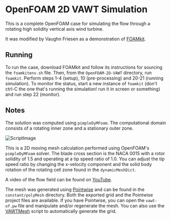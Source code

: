 # OpenFOAM 2D VAWT Simulation
This is a complete OpenFOAM case for simulating the flow through a rotating high solidity vertical axis wind turbine.

It was modified by Vaughn Friesen as a demonstration of [FOAMkit](https://github.com/MasterOfBinary/foamkit).

## Running

To run the case, download FOAMkit and follow its instructions for sourcing the `foamkitenv.sh` file. Then, from the `OpenFOAM-2D-VAWT` directory, run `foamkit`. Perform steps 1-4 (setup), 10 (pre-processing) and 20-21 (running simulation). To monitor the status, start a new instance of `foamkit` (don't ctrl-C the one that's running the simulation! run it in screen or something) and run step 22 (monitor).

## Notes

The solution was computed using `pimpleDyMFoam`. The computational domain consists of a rotating inner zone and a stationary outer zone. 

![ScriptImage](https://raw.github.com/traviscarrigan/OpenFOAM-2D-VAWT/master/grid.png)

This is a 2D moving mesh calculation performed using OpenFOAM's `pimpleDyMFoam` solver. The blade cross section is the NACA 0015 with a rotor solidity of 1.5 and operating at a tip speed ratio of 1.0. You can adjust the tip speed ratio by changing the x-velocity component and the solid body rotation of the rotating cell zone found in the `dynamicMeshDict`. 

A video of the flow field can be found on [YouTube](http://youtu.be/6o4LoV-JINY). 

The mesh was generated using [Pointwise](http://www.pointwise.com/) and can be found in the `constant/polyMesh` directory. Both the exported grid and the Pointwise project files are available. If you have Pointwise, you can open the `vawt-of.pw` file and manipulate and/or regenerate the mesh. You can also use the [VAWTMesh](https://github.com/traviscarrigan/VAWTMesh) script to automatically generate the grid. 
